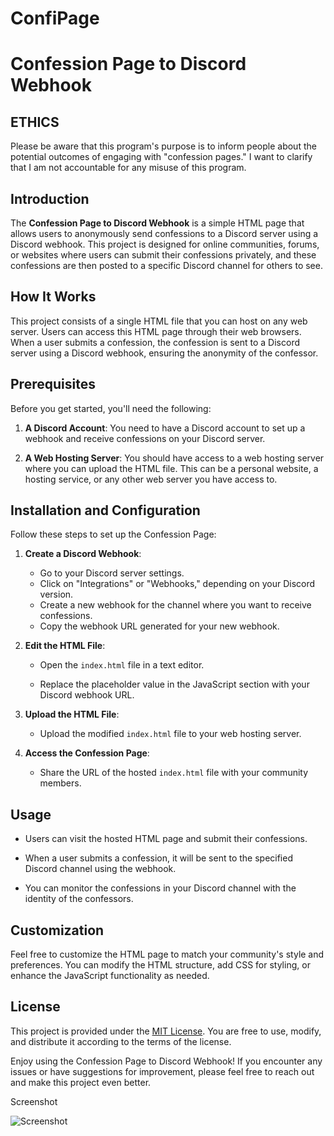 # ConfiPage

# Confession Page to Discord Webhook


## ETHICS

Please be aware that this program's purpose is to inform people about the potential outcomes of engaging with "confession pages." I want to clarify that I am not accountable for any misuse of this program.


## Introduction

The **Confession Page to Discord Webhook** is a simple HTML page that allows users to anonymously send confessions to a Discord server using a Discord webhook. This project is designed for online communities, forums, or websites where users can submit their confessions privately, and these confessions are then posted to a specific Discord channel for others to see.

## How It Works

This project consists of a single HTML file that you can host on any web server. Users can access this HTML page through their web browsers. When a user submits a confession, the confession is sent to a Discord server using a Discord webhook, ensuring the anonymity of the confessor.

## Prerequisites

Before you get started, you'll need the following:

1. **A Discord Account**: You need to have a Discord account to set up a webhook and receive confessions on your Discord server.

2. **A Web Hosting Server**: You should have access to a web hosting server where you can upload the HTML file. This can be a personal website, a hosting service, or any other web server you have access to.

## Installation and Configuration

Follow these steps to set up the Confession Page:

1. **Create a Discord Webhook**:

   - Go to your Discord server settings.
   - Click on "Integrations" or "Webhooks," depending on your Discord version.
   - Create a new webhook for the channel where you want to receive confessions.
   - Copy the webhook URL generated for your new webhook.

2. **Edit the HTML File**:

   - Open the `index.html` file in a text editor.

   - Replace the placeholder value in the JavaScript section with your Discord webhook URL. 
   
3. **Upload the HTML File**:

   - Upload the modified `index.html` file to your web hosting server.

4. **Access the Confession Page**:

   - Share the URL of the hosted `index.html` file with your community members.


## Usage

- Users can visit the hosted HTML page and submit their confessions.

- When a user submits a confession, it will be sent to the specified Discord channel using the webhook.

- You can monitor the confessions in your Discord channel with the identity of the confessors.

## Customization

Feel free to customize the HTML page to match your community's style and preferences. You can modify the HTML structure, add CSS for styling, or enhance the JavaScript functionality as needed.

## License

This project is provided under the [MIT License](LICENSE). You are free to use, modify, and distribute it according to the terms of the license.

Enjoy using the Confession Page to Discord Webhook! If you encounter any issues or have suggestions for improvement, please feel free to reach out and make this project even better.

Screenshot

![Screenshot](https://github.com/Untimed1497/ConfiPage/assets/143932701/493620f1-3545-4a18-91d6-c63e00ff9fce)

